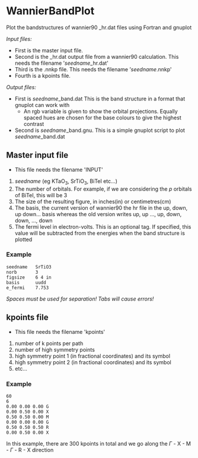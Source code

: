 # WannierBandPlot
Plot the bandstructures of wannier90 _hr.dat files using Fortran and gnuplot

*Input files:* 
- First is the master input file.
- Second is the _hr.dat output file from a wannier90 calculation. This needs the filename ’*seedname*_hr.dat'
- Third is the .nnkp file. This needs the filename ’*seedname*.nnkp'
- Fourth is a kpoints file.
  
*Output files:*
- First is *seedname*_band.dat This is the band structure in a format that gnuplot can work with
  - An rgb variable is given to show the orbital projections. Equally spaced hues are chosen for the base colours to give the highest contrast 
- Second is *seedname*_band.gnu. This is a simple gnuplot script to plot *seedname*_band.dat

## Master input file
- This file needs the filename 'INPUT'
1. *seedname* (eg KTaO<sub>3</sub>, SrTiO<sub>3</sub>, BiTeI etc...)
2. The number of orbitals. For example, if we are considering the *p* orbitals of BiTeI, this will be 3
3. The size of the resulting figure, in inches(in) or centimetres(cm)
4. The basis, the current version of wannier90 the hr file in the up, down, up down... basis whereas the old version writes up, up ..., up, down, down, ..., down
5. The fermi level in electron-volts. This is an optional tag. If specified, this value will be subtracted from the energies when the band structure is plotted 
### Example
    seedname   SrTiO3
    norb       3
    figsize    6 4 in
    basis      uudd
    e_fermi    7.753
*Spaces must be used for separation! Tabs will cause errors!*

## kpoints file
- This file needs the filename 'kpoints'
1. number of k points per path
2. number of high symmetry points
3. high symmetry point 1 (in fractional coordinates) and its symbol
4. high symmetry point 2 (in fractional coordinates) and its symbol
5. etc...
### Example
    60
    6
    0.00 0.00 0.00 G
    0.00 0.50 0.00 X
    0.50 0.50 0.00 M
    0.00 0.00 0.00 G
    0.50 0.50 0.50 R
    0.00 0.50 0.00 X
In this example, there are 300 kpoints in total and we go along the $\Gamma$ - X - M - $\Gamma$ - R - X direction
